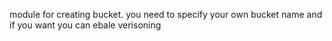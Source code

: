 module for creating bucket. you need to specify your own bucket name and if  you want you can ebale verisoning